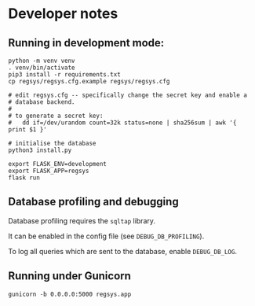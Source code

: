 # Developer notes

## Running in development mode:

```
python -m venv venv
. venv/bin/activate
pip3 install -r requirements.txt
cp regsys/regsys.cfg.example regsys/regsys.cfg

# edit regsys.cfg -- specifically change the secret key and enable a
# database backend.
#
# to generate a secret key:
#   dd if=/dev/urandom count=32k status=none | sha256sum | awk '{ print $1 }'

# initialise the database
python3 install.py

export FLASK_ENV=development
export FLASK_APP=regsys
flask run
```


## Database profiling and debugging

Database profiling requires the `sqltap` library.

It can be enabled in the config file (see `DEBUG_DB_PROFILING`).

To log all queries which are sent to the database, enable `DEBUG_DB_LOG`.


## Running under Gunicorn

`gunicorn -b 0.0.0.0:5000 regsys.app`

